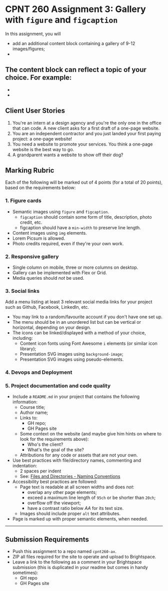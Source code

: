 # CPNT 260 Assignment 3: Gallery with `figure` and `figcaption`
In this assignment, you will
- add an additional content block containing a gallery of 9-12 images/figures;
- 

The content block can reflect a topic of your choice. For example:
- 
- 
- 

## Client User Stories
1. You're an intern at a design agency and you're the only one in the office that can code. A new client asks for a first draft of a one-page website.
2. You are an independent contractor and you just landed your first paying project: a one-page website!
3. You need a website to promote your services. You think a one-page website is the best way to go.
4. A grandparent wants a website to show off their dog?

## Marking Rubric
Each of the following will be marked out of 4 points (for a total of 20 points), based on the requirements below:

### 1. Figure cards
- Semantic images using `figure` and `figcaption`.
  - `figcaption` should contain some form of title, description, photo credit, etc.
  - figcaption should have a `min-width` to preserve line length.
- Content images using `img` elements.
- Lorem Picsum is allowed.
- Photo credits required, even if they're your own work.

### 2. Responsive gallery
- Single column on mobile, three or more columns on desktop.
- Gallery can be implemented with Flex or Grid.
- Media queries should _not_ be used.

### 3. Social links
Add a menu listing at least 3 relevant social media links for your project such as Github, Facebook, LinkedIn, etc.
- You may link to a random/favourite account if you don't have one set up.
- The menu should be in an unordered list but can be vertical or horizontal, depending on your design.
- The icons can be linked/displayed with a method of your choice, including:
  - Content icon fonts using Font Awesome `i` elements (or similar icon library);
  - Presentation SVG images using `background-image`;
  - Presentation SVG images using pseudo-elements.

### 4. Devops and Deployment

### 5. Project documentation and code quality
- Include a `README.md` in your project that contains the following information:
  - Course title;
  - Author name;
  - Links to:
    - GH repo;
    - GH Pages site
  - Some context on the website (and maybe give him hints on where to look for the requirements above):
    - Who's the client?
    - What's the goal of the site?
  - Attributions for any code or assets that are not your own.
- Use best practices with file/directory names, commenting and indentation:
  - 2 spaces per indent
  - See: [Files and Directories - Naming Conventions](https://sait-wbdv.github.io/winter-2021/cheatsheets/naming-conventions/)
- Accessibility best practices are followed:
  - Page text is readable at all screen widths and does _not_: 
    - overlap any other page elements;
    - exceed a maximum line length of `95ch` or be shorter than `20ch`;
    - overflow off the viewport;
    - have a contrast ratio below _AA_ for its text size.
  - Images should include proper `alt` text attributes.
- Page is marked up with proper semantic elements, when needed.


---

## Submission Requirements
- Push this assignment to a repo named `cpnt260-ax`.
- ZIP all files required for the site to operate and upload to Brightspace. 
- Leave a link to the following as a comment in your Brightspace submission (this is duplicated in your readme but comes in handy sometimes):
  - GH repo
  - GH Pages site

